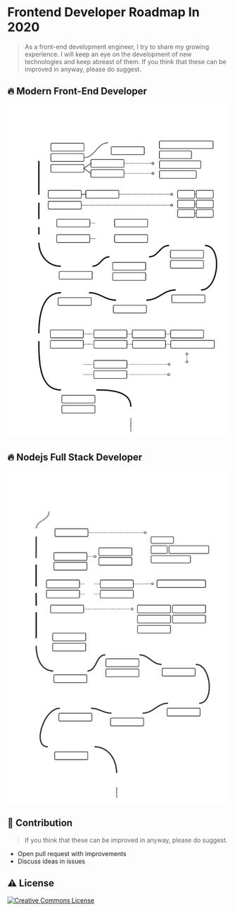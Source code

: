 
# Frontend Developer Roadmap In 2020

> As a front-end development engineer, I try to share my growing experience.
I will keep an eye on the development of new technologies and keep abreast of them.
If you think that these can be improved in anyway, please do suggest.


## 🔥 Modern Front-End Developer

![Front-End Developer Roadmap](./images/frontend.svg)


## 🔥 Nodejs Full Stack Developer

![Full Stack Developer Roadmap](./images/fullstack.svg)


## 🤝 Contribution

> If you think that these can be improved in anyway, please do suggest.

* Open pull request with improvements
* Discuss ideas in issues


 ## ⚠ License

<a rel="license" href="http://creativecommons.org/licenses/by-nc-nd/3.0/"><img alt="Creative Commons License" style="border-width:0" src="https://i.creativecommons.org/l/by-nc-nd/3.0/88x31.png" /></a>

